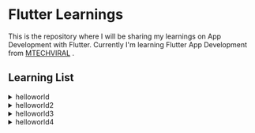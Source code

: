 # Flutter Learnings

This is the repository where I will be sharing my learnings on App Development with Flutter. Currently I'm learning Flutter App Development from [MTECHVIRAL](https://www.youtube.com/channel/UCFTM1FGjZSkoSPDZgtbp7hA) .

## Learning List

<details close>
<summary>helloworld</summary>
  
- This is the basic of Flutter where I've learned about Flutter and made a basic odd looking app.
  
- I also learned about <code>import 'package:flutter/material.dart';</code> and about <strong>material.dart</strong>.

    <img src = "https://github.com/saswatsamal/FlutterLearnings/blob/master/_assets/imgs/helloworld.jpg" width="700">
    
    ^ Preview
  

You can find my work [here](https://github.com/saswatsamal/FlutterLearnings/tree/master/Basics/helloworld).
</details>


<details close>
<summary>helloworld2</summary>
  
- In this part, I've made the app to look better using Material Scaffold.
  
- I also what are Stateless and Stateful Widgets.

    - Stateless: Basically it is static i.e. never changes, like Icon, Icon Button.
    - Stateful: It is dynamic like Checkbox, Slider etc.

- In this app I've done the project using <code>Stateless Widget</code>

    <img src = "https://github.com/saswatsamal/FlutterLearnings/blob/master/_assets/imgs/helloworld2.jpg" width="700">
    
    ^ Preview
  

You can find my work [here](https://github.com/saswatsamal/FlutterLearnings/tree/master/Basics/helloworld2).
</details>

<details close>
<summary>helloworld3</summary>
  
- In this part, I've leanred about Stateful Widgets.
  
- A **button** was designed, when clicked changes the text from <code>Hello World</code> to <code>Welcome to my app</code>.

- The snippet of code which is used to create the button.

<code>
  
    Widget _bodyWidget() {
    return new Container(
        padding: const EdgeInsets.all(8.0),
        child: new Center(
          child: new Column(
            children: <Widget>[
              new Text(myText),
              new RaisedButton(
                child: new Text("Click"),
                onPressed: _changeText,
              )
            ],
          ),
        ));
    }
</code>


-
    <img src = "https://github.com/saswatsamal/FlutterLearnings/blob/master/_assets/imgs/helloworld3a.jpg" width="700">

-
    <img src = "https://github.com/saswatsamal/FlutterLearnings/blob/master/_assets/imgs/helloworld3b.jpg" width="700">
    
    ^ Preview
  

You can find my work [here](https://github.com/saswatsamal/FlutterLearnings/tree/master/Basics/helloworld3).
</details>

<details close>
<summary>helloworld4</summary>
  
- In this part, I've made the allignment of the whole subject to the center.
  - Learned about the Main Axis Allignment and Cross Axis Allignment.
    - Main axis allignment of column: vertical position
    - Cross axis allignment of column: horizontal position
   - Similarly, row has a main axis and cross axis which is opposite of column's properties.
- The place where padding can't be given, we can use <code>container</code> over there


    <img src = "https://github.com/saswatsamal/FlutterLearnings/blob/master/_assets/imgs/helloworld4.jpg" width="700">
    
    ^ Preview
  

You can find my work [here](https://github.com/saswatsamal/FlutterLearnings/tree/master/Basics/helloworld4).
</details>
